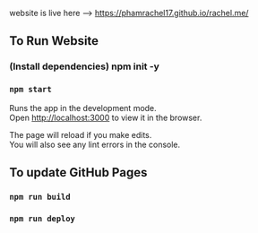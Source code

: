 website is live here --> https://phamrachel17.github.io/rachel.me/

## To Run Website

### (Install dependencies) npm init -y
### `npm start`
Runs the app in the development mode.<br />
Open [http://localhost:3000](http://localhost:3000) to view it in the browser.

The page will reload if you make edits.<br />
You will also see any lint errors in the console.

## To update GitHub Pages

### `npm run build`
### `npm run deploy`
